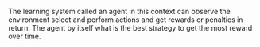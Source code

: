 The learning system called an agent in this context can observe the environment select and perform actions and get rewards or penalties in return. 
The agent by itself what is the best strategy  to get the most reward over time.

